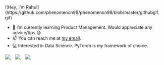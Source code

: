 <p align = "cemter">![Hey, I'm Rahul](https://github.com/phenomenon98/phenomenon98/blob/master/githubgif.gif)</p>

  - 🌱 I’m currently learning Product Management. Would appreciate any advice/tips 😄
  - 📫 You can reach me at <a href='mailto:writetorahulmenon@gmail.com'>my email</a>.
  - 💻 Interested in Data Science. PyTorch is my framework of choice.

<p align='left'>
  <a href="https://www.linkedin.com/in/rahulmenon98/">
    <img src="https://img.shields.io/badge/linkedin-%230077B5.svg?&style=for-the-badge&logo=linkedin&logoColor=white" />
  </a>&nbsp;&nbsp;
  
  <a href="https://medium.com/@rmenon1998">
    <img src="https://img.shields.io/badge/medium-%2312100E.svg?&style=for-the-badge&logo=medium&logoColor=white" />    
  </a>&nbsp;&nbsp;

  <a href="https://twitter.com/IIphenomenonIl">
    <img src="https://img.shields.io/badge/twitter-%231DA1F2.svg?&style=for-the-badge&logo=twitter&logoColor=white" />        
  </a>&nbsp;&nbsp;
  
</p>
<!--
**phenomenon98/phenomenon98** is a ✨ _special_ ✨ repository because its `README.md` (this file) appears on your GitHub profile.

Here are some ideas to get you started:

- 🔭 I’m currently working on ...
- 🌱 I’m currently learning ...
- 👯 I’m looking to collaborate on ...
- 🤔 I’m looking for help with ...
- 💬 Ask me about ...
- 📫 How to reach me: ...
- 😄 Pronouns: ...
- ⚡ Fun fact: ...
-->
